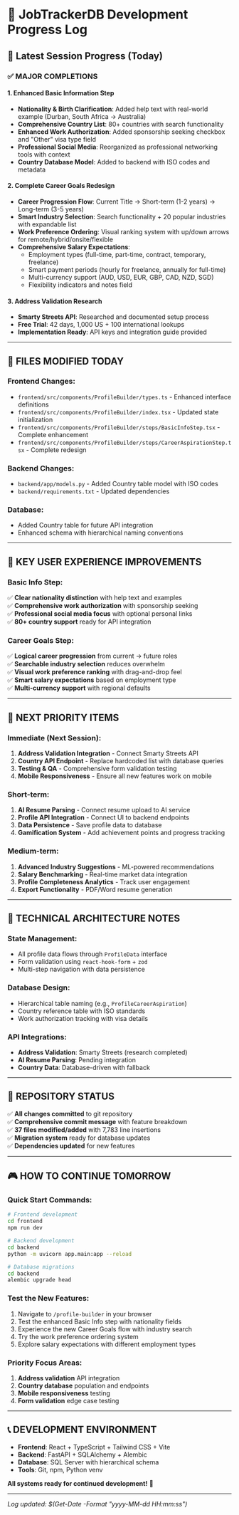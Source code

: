 # 🚀 JobTrackerDB Development Progress Log

## 📅 Latest Session Progress (Today)

### ✅ MAJOR COMPLETIONS

#### 1. **Enhanced Basic Information Step**
- **Nationality & Birth Clarification**: Added help text with real-world example (Durban, South Africa → Australia)
- **Comprehensive Country List**: 80+ countries with search functionality 
- **Enhanced Work Authorization**: Added sponsorship seeking checkbox and "Other" visa type field
- **Professional Social Media**: Reorganized as professional networking tools with context
- **Country Database Model**: Added to backend with ISO codes and metadata

#### 2. **Complete Career Goals Redesign**
- **Career Progression Flow**: Current Title → Short-term (1-2 years) → Long-term (3-5 years)
- **Smart Industry Selection**: Search functionality + 20 popular industries with expandable list
- **Work Preference Ordering**: Visual ranking system with up/down arrows for remote/hybrid/onsite/flexible
- **Comprehensive Salary Expectations**: 
  - Employment types (full-time, part-time, contract, temporary, freelance)
  - Smart payment periods (hourly for freelance, annually for full-time)
  - Multi-currency support (AUD, USD, EUR, GBP, CAD, NZD, SGD)
  - Flexibility indicators and notes field

#### 3. **Address Validation Research**
- **Smarty Streets API**: Researched and documented setup process
- **Free Trial**: 42 days, 1,000 US + 100 international lookups
- **Implementation Ready**: API keys and integration guide provided

---

## 📂 FILES MODIFIED TODAY

### Frontend Changes:
- `frontend/src/components/ProfileBuilder/types.ts` - Enhanced interface definitions
- `frontend/src/components/ProfileBuilder/index.tsx` - Updated state initialization  
- `frontend/src/components/ProfileBuilder/steps/BasicInfoStep.tsx` - Complete enhancement
- `frontend/src/components/ProfileBuilder/steps/CareerAspirationStep.tsx` - Complete redesign

### Backend Changes:
- `backend/app/models.py` - Added Country table model with ISO codes
- `backend/requirements.txt` - Updated dependencies

### Database:
- Added Country table for future API integration
- Enhanced schema with hierarchical naming conventions

---

## 🎯 KEY USER EXPERIENCE IMPROVEMENTS

### **Basic Info Step:**
✅ **Clear nationality distinction** with help text and examples  
✅ **Comprehensive work authorization** with sponsorship seeking  
✅ **Professional social media focus** with optional personal links  
✅ **80+ country support** ready for API integration

### **Career Goals Step:**
✅ **Logical career progression** from current → future roles  
✅ **Searchable industry selection** reduces overwhelm  
✅ **Visual work preference ranking** with drag-and-drop feel  
✅ **Smart salary expectations** based on employment type  
✅ **Multi-currency support** with regional defaults

---

## 🚀 NEXT PRIORITY ITEMS

### **Immediate (Next Session):**
1. **Address Validation Integration** - Connect Smarty Streets API
2. **Country API Endpoint** - Replace hardcoded list with database queries
3. **Testing & QA** - Comprehensive form validation testing
4. **Mobile Responsiveness** - Ensure all new features work on mobile

### **Short-term:**
1. **AI Resume Parsing** - Connect resume upload to AI service
2. **Profile API Integration** - Connect UI to backend endpoints  
3. **Data Persistence** - Save profile data to database
4. **Gamification System** - Add achievement points and progress tracking

### **Medium-term:**
1. **Advanced Industry Suggestions** - ML-powered recommendations
2. **Salary Benchmarking** - Real-time market data integration
3. **Profile Completeness Analytics** - Track user engagement
4. **Export Functionality** - PDF/Word resume generation

---

## 🔧 TECHNICAL ARCHITECTURE NOTES

### **State Management:**
- All profile data flows through `ProfileData` interface
- Form validation using `react-hook-form` + `zod`
- Multi-step navigation with data persistence

### **Database Design:**
- Hierarchical table naming (e.g., `ProfileCareerAspiration`)
- Country reference table with ISO standards
- Work authorization tracking with visa details

### **API Integrations:**
- **Address Validation**: Smarty Streets (research completed)
- **AI Resume Parsing**: Pending integration
- **Country Data**: Database-driven with fallback

---

## 💾 REPOSITORY STATUS

✅ **All changes committed** to git repository  
✅ **Comprehensive commit message** with feature breakdown  
✅ **37 files modified/added** with 7,783 line insertions  
✅ **Migration system** ready for database updates  
✅ **Dependencies updated** for new features

---

## 🎮 HOW TO CONTINUE TOMORROW

### **Quick Start Commands:**
```bash
# Frontend development
cd frontend
npm run dev

# Backend development  
cd backend
python -m uvicorn app.main:app --reload

# Database migrations
cd backend
alembic upgrade head
```

### **Test the New Features:**
1. Navigate to `/profile-builder` in your browser
2. Test the enhanced Basic Info step with nationality fields
3. Experience the new Career Goals flow with industry search
4. Try the work preference ordering system
5. Explore salary expectations with different employment types

### **Priority Focus Areas:**
1. **Address validation** API integration
2. **Country database** population and endpoints
3. **Mobile responsiveness** testing
4. **Form validation** edge case testing

---

## 📞 DEVELOPMENT ENVIRONMENT

- **Frontend**: React + TypeScript + Tailwind CSS + Vite
- **Backend**: FastAPI + SQLAlchemy + Alembic
- **Database**: SQL Server with hierarchical schema
- **Tools**: Git, npm, Python venv

**All systems ready for continued development!** 🚀

---

*Log updated: $(Get-Date -Format "yyyy-MM-dd HH:mm:ss")*
